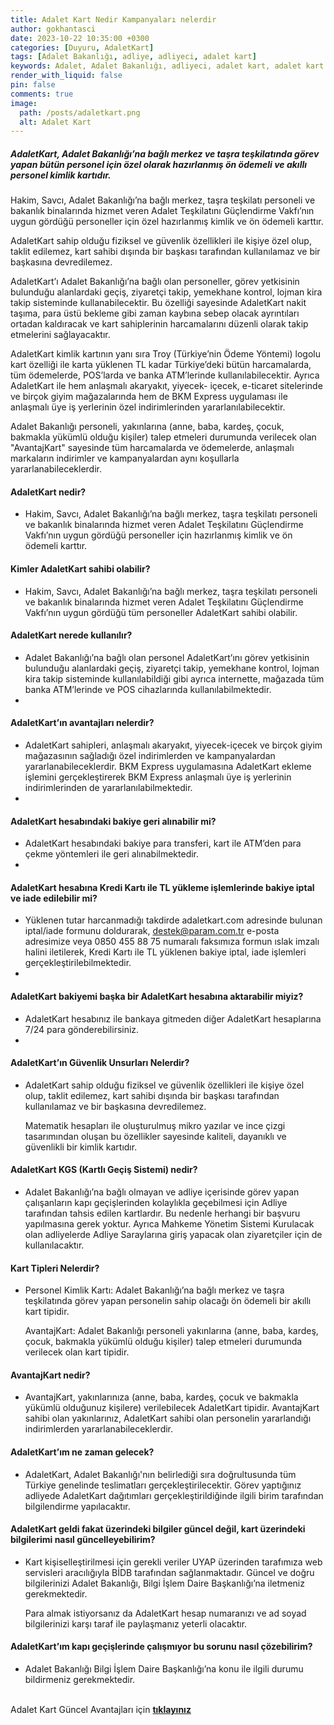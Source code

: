 ```yaml
---
title: Adalet Kart Nedir Kampanyaları nelerdir
author: gokhantasci
date: 2023-10-22 10:35:00 +0300
categories: [Duyuru, AdaletKart]
tags: [Adalet Bakanlığı, adliye, adliyeci, adalet kart]
keywords: Adalet, Adalet Bakanlığı, adliyeci, adalet kart, adalet kart nedir, adalet kart kampanyaları
render_with_liquid: false
pin: false
comments: true
image:
  path: /posts/adaletkart.png
  alt: Adalet Kart
---
```




##### AdaletKart, Adalet Bakanlığı’na bağlı merkez ve taşra teşkilatında görev yapan bütün personel için özel olarak hazırlanmış ön ödemeli ve akıllı personel kimlik kartıdır.


Hakim, Savcı, Adalet Bakanlığı’na bağlı merkez, taşra teşkilatı personeli ve bakanlık binalarında hizmet veren Adalet Teşkilatını Güçlendirme Vakfı’nın uygun gördüğü personeller için özel hazırlanmış kimlik ve ön ödemeli karttır.

AdaletKart sahip olduğu fiziksel ve güvenlik özellikleri ile kişiye özel olup, taklit edilemez, kart sahibi dışında bir başkası tarafından kullanılamaz ve bir başkasına devredilemez.

AdaletKart’ı Adalet Bakanlığı’na bağlı olan personeller, görev yetkisinin bulunduğu alanlardaki geçiş, ziyaretçi takip, yemekhane kontrol, lojman kira takip sisteminde kullanabilecektir. Bu özelliği sayesinde AdaletKart nakit taşıma, para üstü bekleme gibi zaman kaybına sebep olacak ayrıntıları ortadan kaldıracak ve kart sahiplerinin harcamalarını düzenli olarak takip etmelerini sağlayacaktır.

AdaletKart kimlik kartının yanı sıra Troy (Türkiye’nin Ödeme Yöntemi) logolu kart özelliği ile karta yüklenen TL kadar Türkiye’deki bütün harcamalarda, tüm ödemelerde, POS’larda ve banka ATM’lerinde kullanılabilecektir. Ayrıca AdaletKart ile hem anlaşmalı akaryakıt, yiyecek- içecek, e-ticaret sitelerinde ve birçok giyim mağazalarında hem de BKM Express uygulaması ile anlaşmalı üye iş yerlerinin özel indirimlerinden yararlanılabilecektir.

Adalet Bakanlığı personeli, yakınlarına (anne, baba, kardeş, çocuk, bakmakla yükümlü olduğu kişiler) talep etmeleri durumunda verilecek olan "AvantajKart" sayesinde tüm harcamalarda ve ödemelerde, anlaşmalı markaların indirimler ve kampanyalardan aynı koşullarla yararlanabileceklerdir.


#### AdaletKart nedir?

-   Hakim, Savcı, Adalet Bakanlığı’na bağlı merkez, taşra teşkilatı personeli ve bakanlık binalarında hizmet veren Adalet Teşkilatını Güçlendirme Vakfı’nın uygun gördüğü personeller için hazırlanmış kimlik ve ön ödemeli karttır.
#### Kimler AdaletKart sahibi olabilir?

-   Hakim, Savcı, Adalet Bakanlığı’na bağlı merkez, taşra teşkilatı personeli ve bakanlık binalarında hizmet veren Adalet Teşkilatını Güçlendirme Vakfı’nın uygun gördüğü tüm personeller AdaletKart sahibi olabilir.

#### AdaletKart nerede kullanılır?

-   Adalet Bakanlığı’na bağlı olan personel AdaletKart’ını görev yetkisinin bulunduğu alanlardaki geçiş, ziyaretçi takip, yemekhane kontrol, lojman kira takip sisteminde kullanılabildiği gibi ayrıca internette, mağazada tüm banka ATM’lerinde ve POS cihazlarında kullanılabilmektedir.
- 
#### AdaletKart’ın avantajları nelerdir?

-   AdaletKart sahipleri, anlaşmalı akaryakıt, yiyecek-içecek ve birçok giyim mağazasının sağladığı özel indirimlerden ve kampanyalardan yararlanabileceklerdir. BKM Express uygulamasına AdaletKart ekleme işlemini gerçekleştirerek BKM Express anlaşmalı üye iş yerlerinin indirimlerinden de yararlanılabilmektedir.
- 
#### AdaletKart hesabındaki bakiye geri alınabilir mi?

-   AdaletKart hesabındaki bakiye para transferi, kart ile ATM’den para çekme yöntemleri ile geri alınabilmektedir.
- 
#### AdaletKart hesabına Kredi Kartı ile TL yükleme işlemlerinde bakiye iptal ve iade edilebilir mi?

-   Yüklenen tutar harcanmadığı takdirde adaletkart.com adresinde bulunan iptal/iade formunu doldurarak,  destek@param.com.tr  e-posta adresimize veya 0850 455 88 75 numaralı faksımıza formun ıslak imzalı halini iletilerek, Kredi Kartı ile TL yüklenen bakiye iptal, iade işlemleri gerçekleştirilebilmektedir.
- 
#### AdaletKart bakiyemi başka bir AdaletKart hesabına aktarabilir miyiz?

-   AdaletKart hesabınız ile bankaya gitmeden diğer AdaletKart hesaplarına 7/24 para gönderebilirsiniz.
- 
#### AdaletKart’ın Güvenlik Unsurları Nelerdir?

-   AdaletKart sahip olduğu fiziksel ve güvenlik özellikleri ile kişiye özel olup, taklit edilemez, kart sahibi dışında bir başkası tarafından kullanılamaz ve bir başkasına devredilemez.
    
    Matematik hesapları ile oluşturulmuş mikro yazılar ve ince çizgi tasarımından oluşan bu özellikler sayesinde kaliteli, dayanıklı ve güvenlikli bir kimlik kartıdır.

#### AdaletKart KGS (Kartlı Geçiş Sistemi) nedir?

-   Adalet Bakanlığı’na bağlı olmayan ve adliye içerisinde görev yapan çalışanların kapı geçişlerinden kolaylıkla geçebilmesi için Adliye tarafından tahsis edilen kartlardır. Bu nedenle herhangi bir başvuru yapılmasına gerek yoktur. Ayrıca Mahkeme Yönetim Sistemi Kurulacak olan adliyelerde Adliye Saraylarına giriş yapacak olan ziyaretçiler için de kullanılacaktır.
 
#### Kart Tipleri Nelerdir?

-   Personel Kimlik Kartı: Adalet Bakanlığı’na bağlı merkez ve taşra teşkilatında görev yapan personelin sahip olacağı ön ödemeli bir akıllı kart tipidir.
    
    AvantajKart: Adalet Bakanlığı personeli yakınlarına (anne, baba, kardeş, çocuk, bakmakla yükümlü olduğu kişiler) talep etmeleri durumunda verilecek olan kart tipidir.
    
#### AvantajKart nedir?

-   AvantajKart, yakınlarınıza (anne, baba, kardeş, çocuk ve bakmakla yükümlü olduğunuz kişilere) verilebilecek AdaletKart tipidir. AvantajKart sahibi olan yakınlarınız, AdaletKart sahibi olan personelin yararlandığı indirimlerden yararlanabileceklerdir.

#### AdaletKart’ım ne zaman gelecek?
-   AdaletKart, Adalet Bakanlığı'nın belirlediği sıra doğrultusunda tüm Türkiye genelinde teslimatları gerçekleştirilecektir. Görev yaptığınız adliyede AdaletKart dağıtımları gerçekleştirildiğinde ilgili birim tarafından bilgilendirme yapılacaktır.

#### AdaletKart geldi fakat üzerindeki bilgiler güncel değil, kart üzerindeki bilgilerimi nasıl güncelleyebilirim?
-   Kart kişiselleştirilmesi için gerekli veriler UYAP üzerinden tarafımıza web servisleri aracılığıyla BİDB tarafından sağlanmaktadır. Güncel ve doğru bilgilerinizi Adalet Bakanlığı, Bilgi İşlem Daire Başkanlığı’na iletmeniz gerekmektedir.
    
    Para almak istiyorsanız da AdaletKart hesap numaranızı ve ad soyad bilgilerinizi karşı taraf ile paylaşmanız yeterli olacaktır.
    
#### AdaletKart’ım kapı geçişlerinde çalışmıyor bu sorunu nasıl çözebilirim?
-   Adalet Bakanlığı Bilgi İşlem Daire Başkanlığı’na konu ile ilgili durumu bildirmeniz gerekmektedir.


<br>Adalet Kart Güncel Avantajları için [**tıklayınız**](https://adaletkart.com/Avantajlar.aspx) 